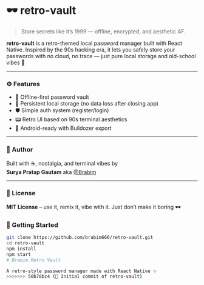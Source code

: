 

# 🕶️ retro-vault

> Store secrets like it’s 1999 — offline, encrypted, and aesthetic AF.

**retro-vault** is a retro-themed local password manager built with React Native. Inspired by the 90s hacking era, it lets you safely store your passwords with no cloud, no trace — just pure local storage and old-school vibes 🔐

---

### ⚙️ Features

- 🔐 Offline-first password vault
- 🧠 Persistent local storage (no data loss after closing app)
- 🛡️ Simple auth system (register/login)
- 📟 Retro UI based on 90s terminal aesthetics
- 📱 Android-ready with Buildozer export

---
### 🧠 Author

Built with ☕, nostalgia, and terminal vibes by  
**Surya Pratap Gautam** aka [@Brabim](https://github.com/brabim666)

---

### 📜 License

**MIT License** – use it, remix it, vibe with it. Just don’t make it boring 🕶️

### 🚀 Getting Started

```bash
git clone https://github.com/brabim666/retro-vault.git
cd retro-vault
npm install
npm start
# Brabim Retro Vault

A retro-style password manager made with React Native ✨
>>>>>>> 50b78bc4 (🎉 Initial commit of retro-vault)
